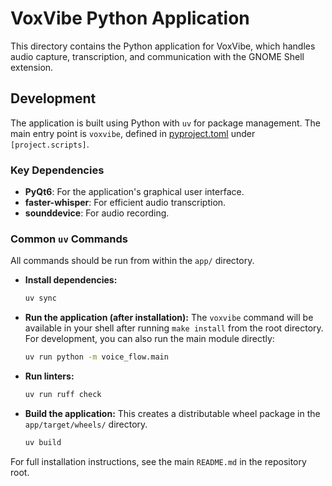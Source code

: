 # VoxVibe Python Application

This directory contains the Python application for VoxVibe, which handles audio capture, transcription, and communication with the GNOME Shell extension.

## Development

The application is built using Python with `uv` for package management. The main entry point is `voxvibe`, defined in [pyproject.toml](./pyproject.toml) under `[project.scripts]`.

### Key Dependencies

- **PyQt6**: For the application's graphical user interface.
- **faster-whisper**: For efficient audio transcription.
- **sounddevice**: For audio recording.

### Common `uv` Commands

All commands should be run from within the `app/` directory.

- **Install dependencies:**
  ```bash
  uv sync
  ```

- **Run the application (after installation):**
  The `voxvibe` command will be available in your shell after running `make install` from the root directory. For development, you can also run the main module directly:
  ```bash
  uv run python -m voice_flow.main
  ```

- **Run linters:**
  ```bash
  uv run ruff check
  ```

- **Build the application:**
  This creates a distributable wheel package in the `app/target/wheels/` directory.
  ```bash
  uv build
  ```

For full installation instructions, see the main `README.md` in the repository root.
